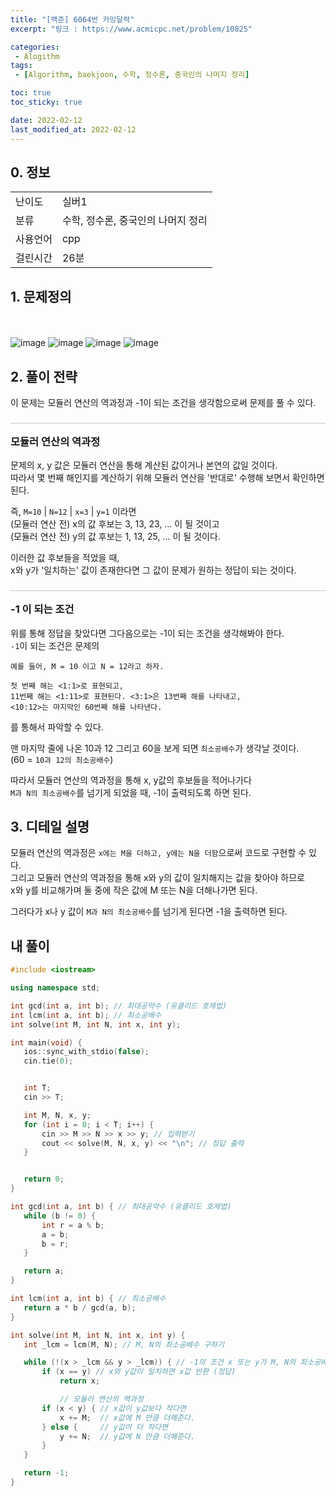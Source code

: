 ```yaml
---
title: "[백준] 6064번 카잉달력"
excerpt: "링크 : https://www.acmicpc.net/problem/10825"

categories: 
 - Alogithm
tags:
 - [Algorithm, baekjoon, 수학, 정수론, 중국인의 나머지 정리]

toc: true
toc_sticky: true

date: 2022-02-12
last_modified_at: 2022-02-12
---
```


<style>
    h3, h4 {border-top: 0.25px solid #51555d54; padding-top: 16px;}
    .info_link {color:white; text-decoration: none;}
    .info_link:visited {color:white; text-decoration: none;}
    .info_link:hover {color:#8cd2d5;}
</style>

## 0. 정보
<table>
    <tr>
        <td>난이도</td>
        <td>실버1</td>
    </tr>
    <tr>
        <td>분류</td>
        <td>수학, 정수론, 중국인의 나머지 정리</td>
    </tr>
    <tr>
        <td>사용언어</td>
        <td>cpp</td>
    </tr>
    <tr>
        <td>걸린시간</td>
        <td>26분</td>
    </tr>
</table>


## 1. 문제정의
<p>
    <a href="https://www.acmicpc.net/problem/6064" class="info_link">
        6064번 카잉달력 문제 보러가기
    </a>
</p>

![image](https://user-images.githubusercontent.com/74577714/153703978-01c48e7a-d9c1-4a53-9f0a-d18b88eb882a.png)
![image](https://user-images.githubusercontent.com/74577714/153703993-c1913940-cf04-43ff-967f-84b78fb67c8f.png)
![image](https://user-images.githubusercontent.com/74577714/153703998-af02e346-8243-4137-a05f-6449519f5385.png)
![image](https://user-images.githubusercontent.com/74577714/153704005-360a2ccd-842c-4bd0-b648-1bc3af937da3.png)


## 2. 풀이 전략
 이 문제는 모듈러 연산의 역과정과 -1이 되는 조건을 생각함으로써 문제를 풀 수 있다.
 
### 모듈러 연산의 역과정
 문제의 x, y 값은 모듈러 연산을 통해 계산된 값이거나 본연의 값일 것이다.<br>
 따라서 몇 번째 해인지를 계산하기 위해 모듈러 연산을 '반대로' 수행해 보면서 확인하면 된다.

 즉, ``M=10`` | ``N=12`` | ``x=3`` | ``y=1`` 이라면<br>
 (모듈러 연산 전) x의 값 후보는 3, 13, 23, ... 이 될 것이고<br>
 (모듈러 연산 전) y의 값 후보는 1, 13, 25, ... 이 될 것이다.

 이러한 값 후보들을 적었을 때, <br>
 x와 y가 '일치하는' 값이 존재한다면 그 값이 문제가 원하는 정답이 되는 것이다.

### -1 이 되는 조건
 위를 통해 정답을 찾았다면 그다음으로는 -1이 되는 조건을 생각해봐야 한다. <br>
 ``-1``이 되는 조건은 문제의 
 
 ```
 예를 들어, M = 10 이고 N = 12라고 하자. 

 첫 번째 해는 <1:1>로 표현되고, 
 11번째 해는 <1:11>로 표현된다. <3:1>은 13번째 해를 나타내고, 
 <10:12>는 마지막인 60번째 해를 나타낸다. 
 ```

 를 통해서 파악할 수 있다.

 맨 마지막 줄에 나온 10과 12 그리고 60을 보게 되면 ``최소공배수``가 생각날 것이다. <br>
 <span style='font-size: 14px'>(60 = ``10과 12의 최소공배수``)</span>

 따라서 모듈러 연산의 역과정을 통해 x, y값의 후보들을 적어나가다 <br>
 ``M과 N의 최소공배수``를 넘기게 되었을 때, -1이 출력되도록 하면 된다.

## 3. 디테일 설명
 모듈러 연산의 역과정은 ``x에는 M을 더하고, y에는 N을 더함``으로써 코드로 구현할 수 있다. <br>
 그리고 모듈러 연산의 역과정을 통해 x와 y의 값이 일치해지는 값을 찾아야 하므로 <br>
 x와 y를 비교해가며 둘 중에 작은 값에 M 또는 N을 더해나가면 된다.

 그러다가 x나 y 값이 ``M과 N의 최소공배수``를 넘기게 된다면 -1을 출력하면 된다.

## 내 풀이
 ```cpp
#include <iostream>

using namespace std;

int gcd(int a, int b); // 최대공약수 (유클리드 호제법)
int lcm(int a, int b); // 최소공배수
int solve(int M, int N, int x, int y);

int main(void) {
	ios::sync_with_stdio(false);
	cin.tie(0);


	int T;
	cin >> T;

	int M, N, x, y;
	for (int i = 0; i < T; i++) {
		cin >> M >> N >> x >> y; // 입력받기
		cout << solve(M, N, x, y) << "\n"; // 정답 출력
	}


	return 0;
}

int gcd(int a, int b) { // 최대공약수 (유클리드 호제법)
	while (b != 0) {
		int r = a % b;
		a = b;
		b = r;
	}

	return a;
}

int lcm(int a, int b) { // 최소공배수
	return a * b / gcd(a, b);
}

int solve(int M, int N, int x, int y) {
	int _lcm = lcm(M, N); // M, N의 최소공배수 구하기

	while (!(x > _lcm && y > _lcm)) { // -1의 조건 x 또는 y가 M, N의 최소공배수를 넘김
		if (x == y) // x와 y값이 일치하면 x값 반환 (정답)
			return x;

            // 모듈러 연산의 역과정
		if (x < y) { // x값이 y값보다 작다면
			x += M;  // x값에 M 만큼 더해준다.
		} else {     // y값이 더 작다면
			y += N;  // y값에 N 만큼 더해준다.
		}
	}

	return -1;
}
 ```
